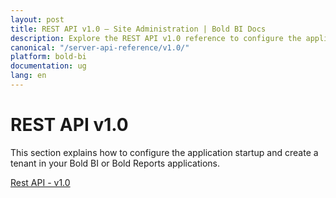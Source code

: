 ```yaml
---
layout: post
title: REST API v1.0 – Site Administration | Bold BI Docs
description: Explore the REST API v1.0 reference to configure the application startup and create tenant in your Bold BI or Bold Reports applications.
canonical: "/server-api-reference/v1.0/"
platform: bold-bi
documentation: ug
lang: en
---
```


# REST API v1.0

This section explains how to configure the application startup and create a tenant in your Bold BI or Bold Reports applications.

[Rest API - v1.0](/site-administration/api-reference/v1.0/api-reference/)